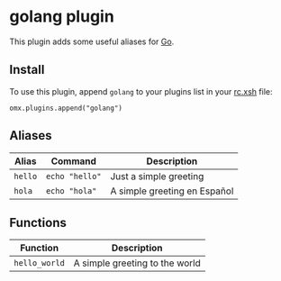 # golang plugin

This plugin adds some useful aliases for [Go](https://golang.org).

## Install

To use this plugin, append `golang` to your plugins list in your [rc.xsh] file:

```shell
omx.plugins.append("golang")
```

## Aliases

| Alias   | Command        | Description                  |
|---------|----------------|------------------------------|
| `hello` | `echo "hello"` | Just a simple greeting       |
| `hola`  | `echo "hola"`  | A simple greeting en Español |

## Functions

| Function      | Description                    |
|---------------|--------------------------------|
| `hello_world` | A simple greeting to the world |


[rc.xsh]: https://xon.sh/xonshrc.html
